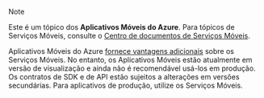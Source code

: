 > [!NOTE]
> Este é um tópico dos **Aplicativos Móveis do Azure**. Para tópicos de Serviços Móveis, consulte o [Centro de documentos de Serviços Móveis](/documentation/services/mobile-services/).
> 
> Aplicativos Móveis do Azure [fornece vantagens adicionais](app-service-mobile-value-prop-migration-from-mobile-services-preview.md) sobre os Serviços Móveis. No entanto, os Aplicativos Móveis estão atualmente em versão de visualização e ainda não é recomendável usá-los em produção. Os contratos de SDK e de API estão sujeitos a alterações em versões secundárias. Para aplicativos de produção, utilize os Serviços Móveis.
> 
> 

<!---HONumber=Oct15_HO3-->